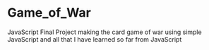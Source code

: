 # Game_of_War
JavaScript Final Project making the card game of war using simple JavaScript and all that I have learned so far from JavaScript
